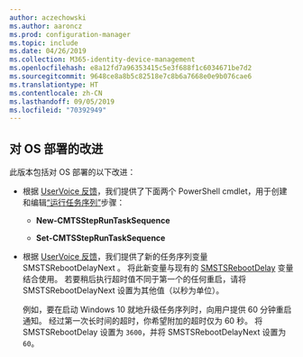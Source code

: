 ```yaml
---
author: aczechowski
ms.author: aaroncz
ms.prod: configuration-manager
ms.topic: include
ms.date: 04/26/2019
ms.collection: M365-identity-device-management
ms.openlocfilehash: e8a12fd7a96353415c5e3f688f1c6034671be7d2
ms.sourcegitcommit: 9648ce8a8b5c82518e7c8b6a7668e0e9b076cae6
ms.translationtype: HT
ms.contentlocale: zh-CN
ms.lasthandoff: 09/05/2019
ms.locfileid: "70392949"
---
```

## <a name="bkmk_osd"></a>对 OS 部署的改进
<!--2839943,4447680-->

此版本包括对 OS 部署的以下改进：

- 根据 [UserVoice 反馈](https://configurationmanager.uservoice.com/forums/300492-ideas/suggestions/36448339-powershell-cmdlet-for-modifying-nested-task-sequen)，我们提供了下面两个 PowerShell cmdlet，用于创建和编辑[“运行任务序列”](/sccm/osd/understand/task-sequence-steps#child-task-sequence)步骤：  

    - **New-CMTSStepRunTaskSequence**

    - **Set-CMTSStepRunTaskSequence**

- 根据 [UserVoice 反馈](https://configurationmanager.uservoice.com/forums/300492-ideas/suggestions/19876177-upgrade-operating-system-task-should-be-able-to-us)，我们提供了新的任务序列变量 SMSTSRebootDelayNext  。 将此新变量与现有的 [SMSTSRebootDelay](/sccm/osd/understand/task-sequence-variables#SMSTSRebootDelay) 变量结合使用。 若要稍后执行超时值不同于第一个的任何重启，请将 SMSTSRebootDelayNext 设置为其他值（以秒为单位）。

    例如，要在启动 Windows 10 就地升级任务序列时，向用户提供 60 分钟重启通知。 经过第一次长时间的超时，你希望附加的超时仅为 60 秒。 将 SMSTSRebootDelay 设置为 `3600`，并将 SMSTSRebootDelayNext 设置为 `60`。  

